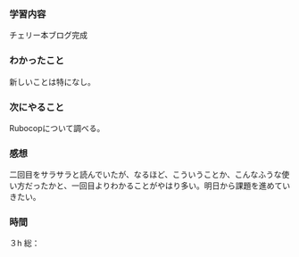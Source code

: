 ### 学習内容
チェリー本ブログ完成
### わかったこと
新しいことは特になし。
### 次にやること
Rubocopについて調べる。
### 感想
二回目をサラサラと読んでいたが、なるほど、こういうことか、こんなふうな使い方だったかと、一回目よりわかることがやはり多い。明日から課題を進めていきたい。
### 時間
３h
総：
